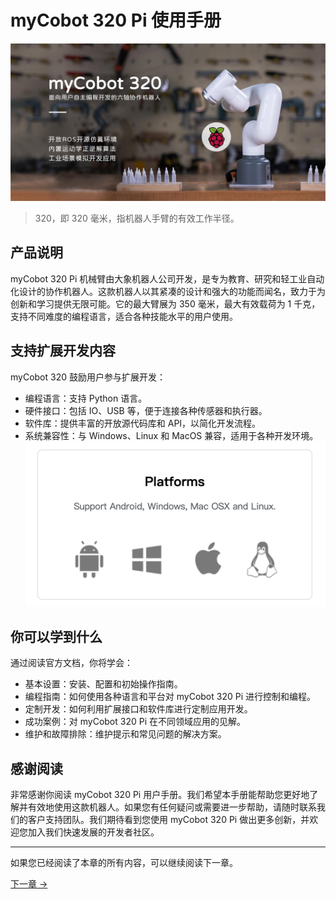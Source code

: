 # myCobot 320 Pi 使用手册

![产品主图](../resources/1-ProductIntroduction/产品主图.jpg)

> 320，即 320 毫米，指机器人手臂的有效工作半径。

## 产品说明

myCobot 320 Pi 机械臂由大象机器人公司开发，是专为教育、研究和轻工业自动化设计的协作机器人。这款机器人以其紧凑的设计和强大的功能而闻名，致力于为创新和学习提供无限可能。它的最大臂展为 350 毫米，最大有效载荷为 1 千克，支持不同难度的编程语言，适合各种技能水平的用户使用。

## 支持扩展开发内容

myCobot 320 鼓励用户参与扩展开发：

- 编程语言：支持 Python 语言。
- 硬件接口：包括 IO、USB 等，便于连接各种传感器和执行器。
- 软件库：提供丰富的开放源代码库和 API，以简化开发流程。
- 系统兼容性：与 Windows、Linux 和 MacOS 兼容，适用于各种开发环境。
  ![系统兼容](../resources/1-ProductIntroduction/system.png)

## 你可以学到什么

通过阅读官方文档，你将学会：

- 基本设置：安装、配置和初始操作指南。
- 编程指南：如何使用各种语言和平台对 myCobot 320 Pi 进行控制和编程。
- 定制开发：如何利用扩展接口和软件库进行定制应用开发。
- 成功案例：对 myCobot 320 Pi 在不同领域应用的见解。
- 维护和故障排除：维护提示和常见问题的解决方案。

## 感谢阅读

非常感谢你阅读 myCobot 320 Pi 用户手册。我们希望本手册能帮助您更好地了解并有效地使用这款机器人。如果您有任何疑问或需要进一步帮助，请随时联系我们的客户支持团队。我们期待看到您使用 myCobot 320 Pi 做出更多创新，并欢迎您加入我们快速发展的开发者社区。

---

如果您已经阅读了本章的所有内容，可以继续阅读下一章。

[下一章 →](../2-ProductFeature/2.2_320_PI_product/README.md)
